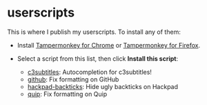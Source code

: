 # userscripts

This is where I publish my userscripts.  To install any of them:

- Install [Tampermonkey for Chrome](https://chrome.google.com/webstore/detail/tampermonkey/dhdgffkkebhmkfjojejmpbldmpobfkfo?hl=en)
or [Tampermonkey for Firefox](https://addons.mozilla.org/en-US/firefox/addon/tampermonkey/).

- Select a script from this list, then click **Install this script**:

  - [c3subtitles](https://greasyfork.org/en/scripts/26103-c3subtitles): Autocompletion for c3subtitles!
  - [github](https://greasyfork.org/en/scripts/22624-github): Fix formatting on GitHub
  - [hackpad-backticks](https://greasyfork.org/en/scripts/14665-hide-backticks-on-hackpad): Hide ugly backticks on Hackpad
  - [quip](https://greasyfork.org/en/scripts/22551-quip): Fix formatting on Quip
